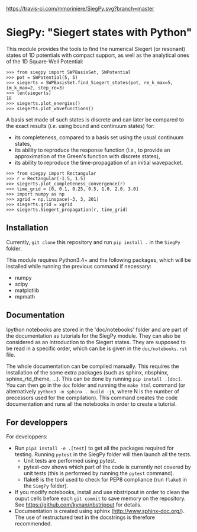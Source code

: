 https://travis-ci.com/mmoriniere/SiegPy.svg?branch=master

# SiegPy: "Siegert states with Python"

This module provides the tools to find the numerical Siegert (or resonant)
states of 1D potentials with compact support, as well as the analytical ones of
the 1D Square-Well Potential:

```
>>> from siegpy import SWPBasisSet, SWPotential
>>> pot = SWPotential(5, 5)
>>> siegerts = SWPBasisSet.find_Siegert_states(pot, re_k_max=5, im_k_max=2, step_re=3)
>>> len(siegerts)
18
>>> siegerts.plot_energies()
>>> siegerts.plot_wavefunctions()
```

A basis set made of such states is discrete and can later be compared to the 
exact results (*i.e.* using bound and continuum states) for:

* its completeness, compared to a basis set using the usual continuum states,
* its ability to reproduce the response function (*i.e.*, to provide an 
approximation of the Green's function with discrete states),
* its ability to reproduce the time-propagation of an initial wavepacket.

```
>>> from siegpy import Rectangular
>>> r = Rectangular(-1.5, 1.5)
>>> siegerts.plot_completeness_convergence(r)
>>> time_grid = [0, 0.1, 0.25, 0.5, 1.0, 2.0, 3.0]
>>> import numpy as np
>>> xgrid = np.linspace(-3, 3, 201)
>>> siegerts.grid = xgrid
>>> siegerts.Siegert_propagation(r, time_grid)
```


## Installation

Currently, `git clone` this repository and run `pip install .` in the `SiegPy` 
folder.

This module requires Python3.4+ and the following packages, which will be
installed while running the previous command if necessary:
* numpy
* scipy
* matplotlib
* mpmath


## Documentation

Ipython notebooks are stored in the 'doc/notebooks' folder and are part of the 
documentation as tutorials for the SiegPy module. They can also be considered as
an introduction to the Siegert states. They are supposed to be read in a
specific order, which can be is given in the `doc/notebooks.rst` file.

The whole documentation can be compiled manually. This requires the
installation of the some extra packages (such as sphinx, nbsphinx,
sphinx_rtd_theme, ...). This can be done by running `pip install .[doc]`. 
You can then go in the `doc` folder and running the `make html` command (or
alternatively `python3 -m sphinx . build -jN`, where N is the number of
precessors used for the compilation). This command creates the code
documentation and runs all the notebooks in order to create a tutorial.

## For developpers

For developpers:
* Run `pip3 install -e .[test]` to get all the packages required for testing. 
Running `pytest` in the SiegPy folder will then launch all the tests.
    * Unit tests are performed using pytest. 
    * pytest-cov shows which part of the code is currently not covered by
    unit tests (this is performed by running the `pytest` command).
    * flake8 is the tool used to check for PEP8 compliance (run `flake8` in the 
    `SiegPy` folder).
* If you modify notebooks, install and use nbstripout in order to clean the 
ouput cells before each `git commit` to save memory on the repository. See 
https://github.com/kynan/nbstripout for details.
* Documentation is created using sphinx (http://www.sphinx-doc.org/). The use
of restructured text in the docstrings is therefore recommended.
